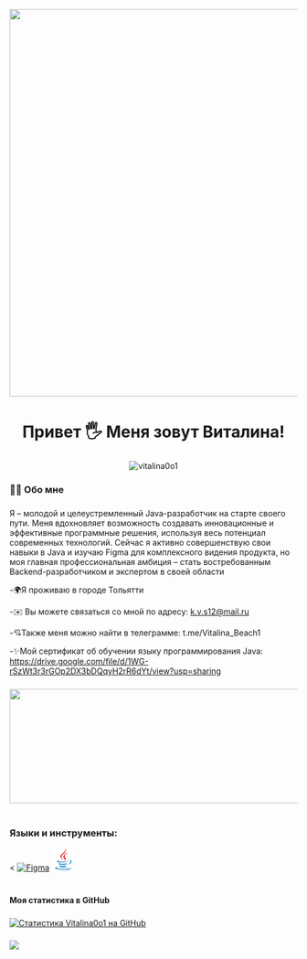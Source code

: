 <br clear="both">

<div align="center">
  <img height="678"width="678"src="https://user-images.githubusercontent.com/74038190/212750996-938b257b-266c-45a7-9af7-655341c0f58b.gif"  />
</div>

###

<h1 align="center">Привет 🖐 Меня зовут Виталина!</h1>




###
<p align="center"> <img src="https://komarev.com/ghpvc/?username=vitalina0o1&label=Profile%20views&color=0e75b6&style=flat" alt="vitalina0o1" /> </p>





<h3 align="left">👩‍💻  Обо мне</h3>

###

<p align="left"> Я – молодой и целеустремленный Java-разработчик на старте своего пути. Меня вдохновляет возможность создавать инновационные и эффективные программные решения, используя весь потенциал современных технологий. Сейчас я активно совершенствую свои навыки в Java и изучаю Figma для комплексного видения продукта, но моя главная профессиональная амбиция – стать востребованным Backend-разработчиком и экспертом в своей области</p>

<p align="left">
-🌍Я проживаю в городе Тольятти

-✉️ Вы можете связаться со мной по адресу: k.v.s12@mail.ru

-💘Также меня можно найти в телеграмме: t.me/Vitalina_Beach1

-✨Мой сертификат об обучении языку программирования Java:
https://drive.google.com/file/d/1WG-rSzWt3r3rGOp2DX3bDQqyH2rR6dYt/view?usp=sharing 
 </p>


###

<div align="center">
  <img height="200"width="600"src="https://user-images.githubusercontent.com/74038190/212284145-bf2c01a8-c448-4f1a-b911-996024c84606.gif"  />
</div>

<h1 align="center"></h1>

###

<h3 align="left">Языки и инструменты:</h3>
< <a href="https://www.figma.com/" target="_blank" rel="noreferrer"><img src="https://raw.githubusercontent.com/danielcranney/readme-generator/main/public/icons/skills/figma-colored.svg" width="36" height="36" alt="Figma" /></a>  <img src="https://raw.githubusercontent.com/devicons/devicon/master/icons/java/java-original.svg" alt="java" width="40" height="40"/> </a> </p>
<div align="left">

  
</div>


###
<h1 align="center"></h1>
<b>Моя статистика в GitHub</b>

###

<a href="http://www.github.com/Vitalina0o1"><img src="https://github-readme-stats.vercel.app/api?username=Vitalina0o1&show_icons=true&hide=&count_private=true&title_color=0891b2&text_color=ffffff&icon_color=0891b2&bg_color=1c1917&hide_border=true&show_icons=true" alt="Статистика Vitalina0o1 на GitHub" /></a><a href="http://www.github.com/Vitalina0o1">

###
<img src="https://github-readme-streak-stats.herokuapp.com/?user=Vitalina0o1&stroke=ffffff&background=1c1917&ring=0891b2&fire=0891b2&currStreakNum=ffffff&currStreakLabel=0891b2&sideNums=ffffff&sideLabels=ffffff&dates=ffffff&hide_border=true" /></a><a href="http://www.github.com/Vitalina0o1">
